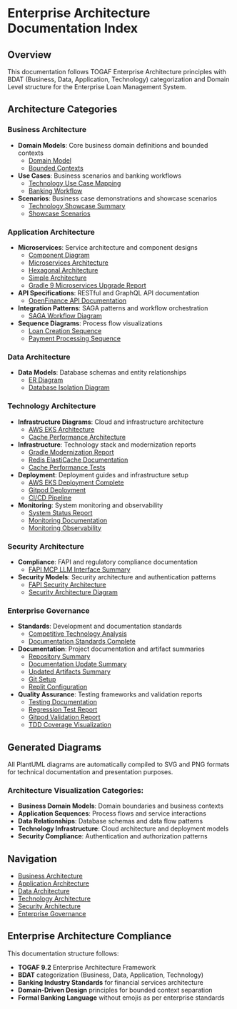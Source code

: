 # Enterprise Architecture Documentation Index

## Overview

This documentation follows TOGAF Enterprise Architecture principles with BDAT (Business, Data, Application, Technology) categorization and Domain Level structure for the Enterprise Loan Management System.

## Architecture Categories

### Business Architecture
- **Domain Models**: Core business domain definitions and bounded contexts
  - [Domain Model](business-architecture/domain-models/domain-model.puml)
  - [Bounded Contexts](business-architecture/domain-models/bounded-contexts.puml)
- **Use Cases**: Business scenarios and banking workflows
  - [Technology Use Case Mapping](business-architecture/use-cases/TECHNOLOGY_USECASE_MAPPING.md)
  - [Banking Workflow](business-architecture/use-cases/banking-workflow.puml)
- **Scenarios**: Business case demonstrations and showcase scenarios
  - [Technology Showcase Summary](business-architecture/scenarios/TECHNOLOGY_SHOWCASE_SUMMARY.md)
  - [Showcase Scenarios](business-architecture/scenarios/SHOWCASE_SCENARIOS.md)

### Application Architecture
- **Microservices**: Service architecture and component designs
  - [Component Diagram](application-architecture/microservices/component-diagram.puml)
  - [Microservices Architecture](application-architecture/microservices/microservices-architecture-diagram.puml)
  - [Hexagonal Architecture](application-architecture/microservices/hexagonal-architecture.puml)
  - [Simple Architecture](application-architecture/microservices/simple-architecture.puml)
  - [Gradle 9 Microservices Upgrade Report](application-architecture/microservices/GRADLE_9_MICROSERVICES_UPGRADE_REPORT.md)
- **API Specifications**: RESTful and GraphQL API documentation
  - [OpenFinance API Documentation](application-architecture/api-specifications/OPENFINANCE_API_DOCUMENTATION.md)
- **Integration Patterns**: SAGA patterns and workflow orchestration
  - [SAGA Workflow Diagram](application-architecture/integration-patterns/saga-workflow-diagram.puml)
- **Sequence Diagrams**: Process flow visualizations
  - [Loan Creation Sequence](application-architecture/sequence-diagrams/loan-creation-sequence.puml)
  - [Payment Processing Sequence](application-architecture/sequence-diagrams/payment-processing-sequence.puml)

### Data Architecture
- **Data Models**: Database schemas and entity relationships
  - [ER Diagram](data-architecture/data-models/er-diagram.puml)
  - [Database Isolation Diagram](data-architecture/data-models/database-isolation-diagram.puml)

### Technology Architecture
- **Infrastructure Diagrams**: Cloud and infrastructure architecture
  - [AWS EKS Architecture](technology-architecture/infrastructure-diagrams/aws-eks-architecture.puml)
  - [Cache Performance Architecture](technology-architecture/infrastructure-diagrams/cache-performance-architecture.puml)
- **Infrastructure**: Technology stack and modernization reports
  - [Gradle Modernization Report](technology-architecture/infrastructure/GRADLE_MODERNIZATION_REPORT.md)
  - [Redis ElastiCache Documentation](technology-architecture/infrastructure/REDIS_ELASTICACHE_DOCUMENTATION.md)
  - [Cache Performance Tests](technology-architecture/infrastructure/CACHE_PERFORMANCE_TESTS.md)
- **Deployment**: Deployment guides and infrastructure setup
  - [AWS EKS Deployment Complete](technology-architecture/deployment/AWS_EKS_DEPLOYMENT_COMPLETE.md)
  - [Gitpod Deployment](technology-architecture/deployment/GITPOD_DEPLOYMENT.md)
  - [CI/CD Pipeline](technology-architecture/deployment/ci-cd-pipeline.puml)
- **Monitoring**: System monitoring and observability
  - [System Status Report](technology-architecture/monitoring/SYSTEM_STATUS_REPORT.md)
  - [Monitoring Documentation](technology-architecture/monitoring/MONITORING_DOCUMENTATION.md)
  - [Monitoring Observability](technology-architecture/monitoring/monitoring-observability.puml)

### Security Architecture
- **Compliance**: FAPI and regulatory compliance documentation
  - [FAPI MCP LLM Interface Summary](security-architecture/compliance/FAPI_MCP_LLM_INTERFACE_SUMMARY.md)
- **Security Models**: Security architecture and authentication patterns
  - [FAPI Security Architecture](security-architecture/security-models/fapi-security-architecture.puml)
  - [Security Architecture Diagram](security-architecture/security-models/security-architecture-diagram.puml)

### Enterprise Governance
- **Standards**: Development and documentation standards
  - [Competitive Technology Analysis](enterprise-governance/standards/COMPETITIVE_TECHNOLOGY_ANALYSIS.md)
  - [Documentation Standards Complete](enterprise-governance/standards/DOCUMENTATION_STANDARDS_COMPLETE.md)
- **Documentation**: Project documentation and artifact summaries
  - [Repository Summary](enterprise-governance/documentation/REPOSITORY_SUMMARY.md)
  - [Documentation Update Summary](enterprise-governance/documentation/DOCUMENTATION_UPDATE_SUMMARY.md)
  - [Updated Artifacts Summary](enterprise-governance/documentation/UPDATED_ARTIFACTS_SUMMARY.md)
  - [Git Setup](enterprise-governance/documentation/GIT_SETUP.md)
  - [Replit Configuration](enterprise-governance/documentation/replit.md)
- **Quality Assurance**: Testing frameworks and validation reports
  - [Testing Documentation](enterprise-governance/quality-assurance/TESTING.md)
  - [Regression Test Report](enterprise-governance/quality-assurance/REGRESSION_TEST_REPORT.md)
  - [Gitpod Validation Report](enterprise-governance/quality-assurance/GITPOD_VALIDATION_REPORT.md)
  - [TDD Coverage Visualization](enterprise-governance/quality-assurance/tdd-coverage-visualization.puml)

## Generated Diagrams

All PlantUML diagrams are automatically compiled to SVG and PNG formats for technical documentation and presentation purposes.

### Architecture Visualization Categories:
- **Business Domain Models**: Domain boundaries and business contexts
- **Application Sequences**: Process flows and service interactions  
- **Data Relationships**: Database schemas and data flow patterns
- **Technology Infrastructure**: Cloud architecture and deployment models
- **Security Compliance**: Authentication and authorization patterns

## Navigation

- [Business Architecture](business-architecture/)
- [Application Architecture](application-architecture/)
- [Data Architecture](data-architecture/)
- [Technology Architecture](technology-architecture/)
- [Security Architecture](security-architecture/)
- [Enterprise Governance](enterprise-governance/)

## Enterprise Architecture Compliance

This documentation structure follows:
- **TOGAF 9.2** Enterprise Architecture Framework
- **BDAT** categorization (Business, Data, Application, Technology)
- **Banking Industry Standards** for financial services architecture
- **Domain-Driven Design** principles for bounded context separation
- **Formal Banking Language** without emojis as per enterprise standards